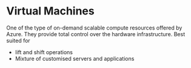 # Virtual Machines

One of the type of on-demand scalable compute resources offered by Azure. They provide total control over the hardware infrastructure. Best suited for

- lift and shift operations
- Mixture of customised servers and applications
